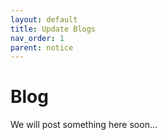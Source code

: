 ```yaml
---
layout: default
title: Update Blogs
nav_order: 1
parent: notice
---
```


# Blog

We will post something here soon...